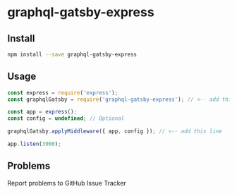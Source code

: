 # graphql-gatsby-express

## Install

```bash
npm install --save graphql-gatsby-express
```

## Usage

```js
const express = require('express');
const graphqlGatsby = require('graphql-gatsby-express'); // <-- add this line

const app = express();
const config = undefined; // Optional

graphqlGatsby.applyMiddleware({ app, config }); // <-- add this line

app.listen(3000);
```


## Problems

Report problems to GitHub Issue Tracker
